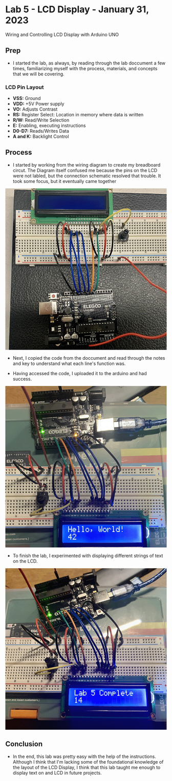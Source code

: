 # Lab 5 - LCD Display - January 31, 2023

Wiring and Controlling LCD Display with Arduino UNO

## Prep

* I started the lab, as always, by reading through the lab doccument a few times, familiarizing myself with the process, materials, and concepts that we will be covering.

### LCD Pin Layout

* **VSS:** Ground
* **VDD:** +5V Power supply
* **VO:** Adjusts Contrast
* **RS:** Register Select: Location in memory where data is written
* **R/W:** Read/Write Selection
* **E:** Enabling, executing instructions
* **D0-D7:** Reads/Writes Data
* **A and K:** Backlight Control

## Process

* I started by working from the wiring diagram to create my breadboard circut. The Diagram itself confused me because the pins on the LCD were not labled, but the connection schematic resolved that trouble. It took some focus, but it eventually came together

![Breadboard layout for LCD Display](images/lab5Breadboard.png)

* Next, I copied the code from the doccument and read through the notes and key to understand what each line's function was.

* Having accessed the code, I uploaded it to the arduino and had success.

![LCD Display: Hello World!](images/lab5LCD1.png)

* To finish the lab, I experimented with displaying different strings of text on the LCD.

![LCD Display: Lab 5 Complete](images/lab5LCD2.png)

## Conclusion

* In the end, this lab was pretty easy with the help of the instructions. Although I think that I'm lacking some of the foundational knowledge of the layout of the LCD Display, I think that this lab taught me enough to display text on and LCD in future projects.
